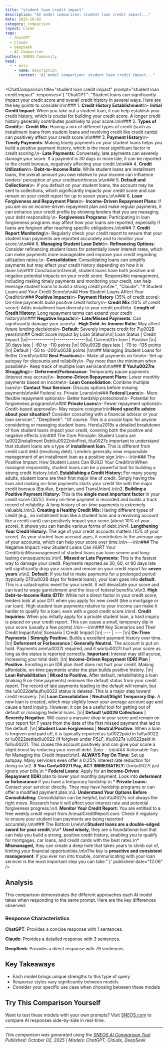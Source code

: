```yaml
---
title: "student loan credit impact"
description: "AI model comparison: student loan credit impact..."
date: 2025-10-02
category: comparison
layout: Clean
tags:
  - ChatGPT
  - Claude
  - DeepSeek
  - AI Comparison
author: SNEOS Community
head:
  - - meta
    - name: description
      content: "AI model comparison: student loan credit impact..."
---
```


<ChatComparison
  title="student loan credit impact"
  prompt="student loan credit impact"
  :responses='{
    "ChatGPT": "Student loans can significantly impact your credit score and overall credit history in several ways. Here are the key points to consider:\n\n### 1. **Credit History Establishment**\n- **Initial Credit Impact**: When you take out a student loan, it can help establish your credit history, which is crucial for building your credit score. A longer credit history generally contributes positively to your score.\n\n### 2. **Types of Credit**\n- **Credit Mix**: Having a mix of different types of credit (such as installment loans from student loans and revolving credit like credit cards) can positively affect your credit score.\n\n### 3. **Payment History**\n- **Timely Payments**: Making timely payments on your student loans helps you build a positive payment history, which is the most significant factor in credit scoring.\n- **Late Payments**: Conversely, late payments can severely damage your score. If a payment is 30 days or more late, it can be reported to the credit bureaus, negatively affecting your credit.\n\n### 4. **Credit Utilization**\n- **Debt-to-Income Ratio**: While student loans are installment loans, the overall amount you owe relative to your income can influence lenders' perception of your creditworthiness.\n\n### 5. **Default and Collections**\n- If you default on your student loans, the account may be sent to collections, which significantly impacts your credit score and can remain on your credit report for up to seven years.\n\n### 6. **Loan Forgiveness and Repayment Plans**\n- **Income-Driven Repayment Plans**: If you are on an income-driven repayment plan and make regular payments, it can enhance your credit profile by showing lenders that you are managing your debt responsibly.\n- **Forgiveness Programs**: Participating in loan forgiveness programs may affect how your loans are reported, especially if loans are forgiven after reaching specific obligations.\n\n### 7. **Credit Report Monitoring**\n- Regularly check your credit report to ensure that your student loan payments are reported accurately and to monitor your score.\n\n### 8. **Managing Student Loan Debt**\n- **Refinancing Options**: Consider refinancing student loans for potentially lower interest rates, which can make payments more manageable and improve your credit regarding utilization ratios.\n- **Consolidation**: Consolidating loans can simplify payments but may affect your credit history depending on how it is done.\n\n### Conclusion\nOverall, student loans have both positive and negative potential impacts on your credit score. Responsible management, including making timely payments and monitoring your credit, can help leverage student loans to build a strong credit profile.",
    "Claude": "# Student Loans and Your Credit Score\n\n## How Student Loans Affect Your Credit\n\n### **Positive Impacts**\n- **Payment History** (35% of credit score): On-time payments build positive credit history\n- **Credit Mix** (10% of credit score): Adds installment loan diversity to your credit profile\n- **Length of Credit History**: Long repayment terms can extend your credit history\n\n### **Negative Impacts**\n- **Late/Missed Payments**: Can significantly damage your score\n- **High Debt-to-Income Ratio**: May affect future lending decisions\n- **Default**: Severely impacts credit for 7\u002B years\n\n## Credit Score Impact by Loan Status\n\n| Loan Status | Credit Impact |\n|-------------|---------------|\n| Current/On-time | Positive |\n| 30 days late | -60 to -110 points |\n| 90\u002B days late | -70 to -135 points |\n| Default | -50 to -200\u002B points |\n\n## Managing Student Loans for Better Credit\n\n### **Best Practices**\n- Make all payments on time\n- Set up autopay for discounts and reliability\n- Pay more than the minimum when possible\n- Keep track of multiple loan servicers\n\n### **If You\u0027re Struggling**\n- **Deferment/Forbearance**: Temporarily pause payments (interest may accrue)\n- **Income-Driven Repayment Plans**: Lower monthly payments based on income\n- **Loan Consolidation**: Combine multiple loans\n- **Contact Your Servicer**: Discuss options before missing payments\n\n## Federal vs. Private Loans\n\n### **Federal Loans**\n- More flexible repayment options\n- Better hardship protections\n- Potential for forgiveness programs\n\n### **Private Loans**\n- Fewer repayment options\n- Credit-based approval\n- May require cosigner\n\n**Need specific advice about your situation?** Consider consulting with a financial advisor or your loan servicer.",
    "DeepSeek": "Of course. This is a crucial topic for anyone considering or managing student loans. Here\u2019s a detailed breakdown of how student loans impact your credit, covering both the positive and negative effects.\n\n### The Core Principle: Student Loans are \u0022Installment Debt\u0022\n\nFirst, it\u0027s important to understand that student loans are a type of **installment loan**. This is different from credit card debt (revolving debt). Lenders generally view responsible management of an installment loan as a positive sign.\n\n---\n\n### The Positive Impact: How Student Loans Can BUILD Your Credit\n\nWhen managed responsibly, student loans can be a powerful tool for building a strong credit history.\n\n1.  **Establishing a Credit History:** For many young adults, student loans are their first major line of credit. Simply having the loan and making on-time payments starts your credit file with the major credit bureaus (Equifax, Experian, and TransUnion).\n\n2.  **Building a Positive Payment History:** This is the **single most important factor** in your credit score (35%). Every on-time payment is recorded and builds a track record of reliability. A long history of on-time payments is extremely valuable.\n\n3.  **Creating a Healthy Credit Mix:** Having different types of credit (e.g., an installment loan like a student loan and a revolving account like a credit card) can positively impact your score (about 10% of your score). It shows you can handle various forms of debt.\n\n4.  **Lengthening Your Credit History:** The age of your credit accounts matters (15% of your score). As your student loan account ages, it contributes to the average age of your accounts, which can help your score over time.\n\n---\n\n### The Negative Impact: How Student Loans Can HURT Your Credit\n\nMismanagement of student loans can have severe and long-lasting consequences.\n\n1.  **Missed or Late Payments:** This is the fastest way to damage your credit. Payments reported as 30, 60, or 90 days late will significantly drop your score and remain on your credit report for **seven years**.\n\n2.  **Default:** If you fail to make payments for a prolonged period (typically 270\u002B days for federal loans), your loan goes into **default**. This is a catastrophic event for your credit. It will devastate your score and can lead to wage garnishment and the loss of federal benefits.\n\n3.  **High Debt-to-Income Ratio (DTI):** While not a direct factor in your credit *score*, lenders look at your DTI when you apply for new credit (like a mortgage or car loan). High student loan payments relative to your income can make it harder to qualify for a loan, even with a good credit score.\n\n4.  **Credit Inquiries:** When you initially apply for a private student loan, a hard inquiry is placed on your credit report. This can cause a small, temporary dip in your score (usually a few points).\n\n---\n\n### Key Scenarios and Their Credit Impact\n\n| Scenario | Credit Impact |\n| :--- | :--- |\n| **On-Time Payments** | **Strongly Positive.** Builds a excellent payment history over time. |\n| **Deferment or Forbearance** | **Generally Neutral.** The account is put on hold. Payments aren\u0027t required, and it won\u0027t hurt your score as long as the status is reported correctly. **Important:** Interest may still accrue, increasing your total debt. |\n| **Income-Driven Repayment (IDR) Plan** | **Positive.** Enrolling in an IDR plan itself does not hurt your credit. Making affordable, on-time payments under the plan builds positive history. |\n| **Loan Rehabilitation** | **Mixed to Positive.** After default, rehabilitating a loan (making 9 on-time payments) removes the default status from your credit report. The record of late payments leading to the default will remain, but the \u0022default\u0022 status is deleted. This is a major step toward credit recovery. |\n| **Loan Consolidation** | **Neutral/Slight Temporary Dip.** A new loan is created, which may slightly lower your average account age and cause a hard inquiry. However, it can be a useful tool for getting out of default or managing federal loans. |\n| **Default \u0026 Collections** | **Severely Negative.** Will cause a massive drop in your score and remain on your report for 7 years from the date of the first missed payment that led to the default. |\n| **Student Loan Forgiveness** | **Neutral/Positive.** When a loan is forgiven and paid off, it is typically reported as \u0022paid in full\u0022 or \u0022settled\u0022 (if forgiven under PSLF, it\u0027s \u0022paid in full\u0022). This closes the account positively and can give your score a slight boost by reducing your overall debt. |\n\n---\n\n### Actionable Tips for Managing the Credit Impact\n\n1.  **ALWAYS Pay On Time:** Set up autopay. Many servicers even offer a 0.25% interest rate reduction for doing so.\n2.  **If You Can\u0027t Pay, ACT IMMEDIATELY:** Don\u0027t just ignore your bills.\n    *   **Federal Loans:** Apply for an **Income-Driven Repayment (IDR)** plan to lower your monthly payment. Look into **deferment or forbearance** if you have a temporary hardship.\n    *   **Private Loans:** Contact your servicer directly. They may have hardship programs or can offer a modified payment plan.\n3.  **Understand Your Options Before Consolidating:** Consolidation can be helpful, but it\u0027s not always the right move. Research how it will affect your interest rate and potential forgiveness progress.\n4.  **Monitor Your Credit Report:** You are entitled to a free weekly credit report from AnnualCreditReport.com. Check it regularly to ensure your student loan payments are being reported accurately.\n\n### The Bottom Line\n\n**Student loans are a double-edged sword for your credit.**\n\n*   **Used wisely,** they are a foundational tool that can help you build a strong, positive credit history, enabling you to qualify for mortgages, car loans, and credit cards with the best rates.\n*   **Mismanaged,** they can create a deep hole that takes years to climb out of, limiting your financial opportunities.\n\nThe key is **proactive and consistent management**. If you ever run into trouble, communicating with your loan servicer is the most important step you can take."
  }'
  published-date="12:06"
/>

## Analysis

This comparison demonstrates the different approaches each AI model takes when responding to the same prompt. Here are the key differences observed:

### Response Characteristics

**ChatGPT**: Provides a concise response with 1 sentences. 

**Claude**: Provides a detailed response with 3 sentences. 

**DeepSeek**: Provides a direct response with 79 sentences. 

## Key Takeaways

- Each model brings unique strengths to this type of query
- Response styles vary significantly between models
- Consider your specific use case when choosing between these models

## Try This Comparison Yourself

Want to test these models with your own prompts? Visit [SNEOS.com](https://sneos.com) to compare AI responses side-by-side in real-time.

---

*This comparison was generated using the [SNEOS AI Comparison Tool](https://sneos.com)*
*Published: October 02, 2025 | Models: ChatGPT, Claude, DeepSeek*
